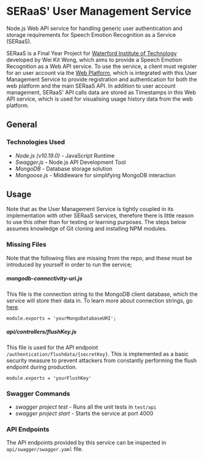 # SERaaS' User Management Service

Node.js Web API service for handling generic user authentication and storage requirements for Speech Emotion Recognition as a Service (SERaaS).

SERaaS is a Final Year Project for [Waterford Institute of Technology](https://www.wit.ie/) developed by Wei Kit Wong, which aims to provide a Speech Emotion Recognition as a Web API service. To use the service, a client must register for an user account via the [Web Platform](https://github.com/andyAndyA/SERaaS-Web-Platform), which is integrated with this User Management Service to provide registration and authentication for both the web platform and the main SERaaS API. In addition to user account management, SERaaS' API calls data are stored as Timestamps in this Web API service, which is used for visualising usage history data from the web platform.

## General

### Technologies Used

* *Node.js (v10.19.0)* - JavaScript Runtime
* *Swagger.js* - Node.js API Development Tool
* *MongoDB* - Database storage solution
* *Mongoose.js* - Middleware for simplifying MongoDB interaction

## Usage

Note that as the User Management Service is tightly coupled in its implementation with other SERaaS services, therefore there is little reason to use this other than for testing or learning purposes. The steps below assumes knowledge of Git cloning and installing NPM modules.

### Missing Files

Note that the following files are missing from the repo, and these must be introduced by yourself in order to run the service;

##### *mongodb-connectivity-uri.js*

This file is the connection string to the MongoDB client database, which the service will store their data in. To learn more about connection strings, go [here](https://docs.mongodb.com/manual/reference/connection-string/).

```
module.exports = 'yourMongoDatabaseURI';
```

##### *api/controllers/flushKey.js*

This file is used for the API endpoint `/authentication/flushdata/{secretKey}`. This is implemented as a basic security measure to prevent attackers from constantly performing the flush endpoint during production.

```
module.exports = 'yourFlushKey'
```

### Swagger Commands

* *swagger project test* - Runs all the unit tests in `test/api`
* *swagger project start* - Starts the service at port 4000

### API Endpoints

The API endpoints provided by this service can be inspected in `api/swagger/swagger.yaml` file.
